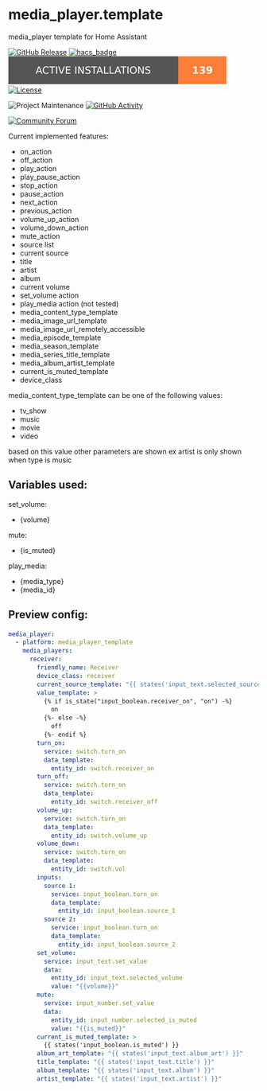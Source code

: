 # media_player.template

media_player template for Home Assistant

[![GitHub Release][releases-shield]][releases]
[![hacs_badge](https://img.shields.io/badge/HACS-Default-orange.svg?style=for-the-badge)](https://github.com/hacs/integration)
![hacs_installations](https://raw.githubusercontent.com/golles/ha-active-installation-badges/main/badges/media_player_template.svg)
[![License][license-shield]](LICENSE.md)

![Project Maintenance][maintenance-shield]
[![GitHub Activity][commits-shield]][commits]

[![Community Forum][forum-shield]][forum]

Current implemented features:

- on_action
- off_action
- play_action
- play_pause_action
- stop_action
- pause_action
- next_action
- previous_action
- volume_up_action
- volume_down_action
- mute_action
- source list
- current source
- title
- artist
- album
- current volume
- set_volume action
- play_media action (not tested)
- media_content_type_template
- media_image_url_template
- media_image_url_remotely_accessible
- media_episode_template
- media_season_template
- media_series_title_template
- media_album_artist_template
- current_is_muted_template
- device_class

media_content_type_template can be one of the following values:

- tv_show
- music
- movie
- video

based on this value other parameters are shown ex artist is only shown when type is music

## Variables used:

set_volume:

- {volume}

mute:

- {is_muted}

play_media:

- {media_type}
- {media_id}

## Preview config:

```yaml
media_player:
  - platform: media_player_template
    media_players:
      receiver:
        friendly_name: Receiver
        device_class: receiver
        current_source_template: "{{ states('input_text.selected_source') }}"
        value_template: >
          {% if is_state("input_boolean.receiver_on", "on") -%}
            on
          {%- else -%}
            off
          {%- endif %}
        turn_on:
          service: switch.turn_on
          data_template:
            entity_id: switch.receiver_on
        turn_off:
          service: switch.turn_on
          data_template:
            entity_id: switch.receiver_off
        volume_up:
          service: switch.turn_on
          data_template:
            entity_id: switch.volume_up
        volume_down:
          service: switch.turn_on
          data_template:
            entity_id: switch.vol
        inputs:
          source 1:
            service: input_boolean.turn_on
            data_template:
              entity_id: input_boolean.source_1
          source 2:
            service: input_boolean.turn_on
            data_template:
              entity_id: input_boolean.source_2
        set_volume:
          service: input_text.set_value
          data:
            entity_id: input_text.selected_volume
            value: "{{volume}}"
        mute:
          service: input_number.set_value
          data:
            entity_id: input_number.selected_is_muted
            value: "{{is_muted}}"
        current_is_muted_template: >
          {{ states('input_boolean.is_muted') }}
        album_art_template: "{{ states('input_text.album_art') }}"
        title_template: "{{ states('input_text.title') }}"
        album_template: "{{ states('input_text.album') }}"
        artist_template: "{{ states('input_text.artist') }}"
```

[commits-shield]: https://img.shields.io/github/commit-activity/m/Sennevds/media_player.template?style=for-the-badge
[commits]: https://github.com/sennevds/media_player.template/commits/master
[forum-shield]: https://img.shields.io/badge/community-forum-brightgreen.svg?style=for-the-badge
[forum]: https://community.home-assistant.io/t/media-player-template/203062
[license-shield]: https://img.shields.io/github/license/sennevds/media_player.template.svg?style=for-the-badge
[maintenance-shield]: https://img.shields.io/maintenance/yes/2025.svg?style=for-the-badge
[releases-shield]: https://img.shields.io/github/release/sennevds/media_player.template.svg?style=for-the-badge
[releases]: https://github.com/sennevds/media_player.template/releases
